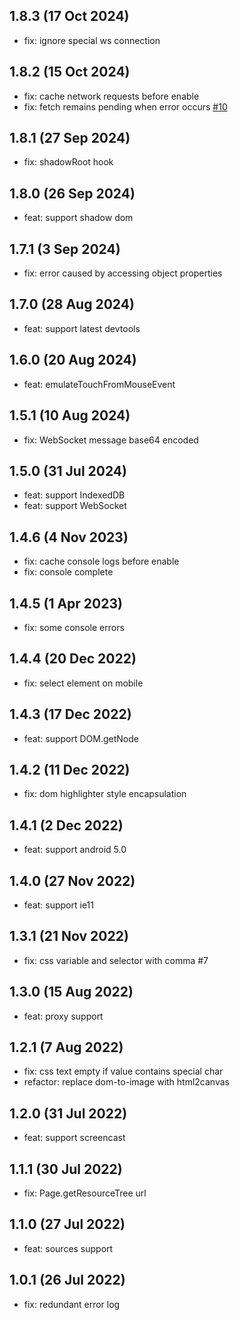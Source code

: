 ## 1.8.3 (17 Oct 2024)

* fix: ignore special ws connection

## 1.8.2 (15 Oct 2024)

* fix: cache network requests before enable
* fix: fetch remains pending when error occurs [#10](https://github.com/liriliri/chobitsu/issues/10)

## 1.8.1 (27 Sep 2024)

* fix: shadowRoot hook

## 1.8.0 (26 Sep 2024)

* feat: support shadow dom

## 1.7.1 (3 Sep 2024)

* fix: error caused by accessing object properties

## 1.7.0 (28 Aug 2024)

* feat: support latest devtools

## 1.6.0 (20 Aug 2024)

* feat: emulateTouchFromMouseEvent

## 1.5.1 (10 Aug 2024)

* fix: WebSocket message base64 encoded

## 1.5.0 (31 Jul 2024)

* feat: support IndexedDB
* feat: support WebSocket

## 1.4.6 (4 Nov 2023)

* fix: cache console logs before enable
* fix: console complete

## 1.4.5 (1 Apr 2023)

* fix: some console errors

## 1.4.4 (20 Dec 2022)

* fix: select element on mobile

## 1.4.3 (17 Dec 2022)

* feat: support DOM.getNode

## 1.4.2 (11 Dec 2022)

* fix: dom highlighter style encapsulation

## 1.4.1 (2 Dec 2022)

* feat: support android 5.0

## 1.4.0 (27 Nov 2022)

* feat: support ie11

## 1.3.1 (21 Nov 2022)

* fix: css variable and selector with comma #7

## 1.3.0 (15 Aug 2022)

* feat: proxy support

## 1.2.1 (7 Aug 2022)

* fix: css text empty if value contains special char
* refactor: replace dom-to-image with html2canvas

## 1.2.0 (31 Jul 2022)

* feat: support screencast

## 1.1.1 (30 Jul 2022)

* fix: Page.getResourceTree url

## 1.1.0 (27 Jul 2022)

* feat: sources support

## 1.0.1 (26 Jul 2022)

* fix: redundant error log